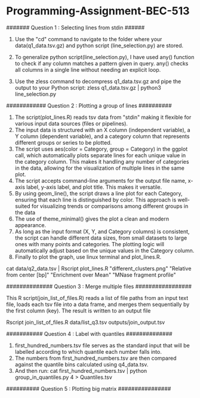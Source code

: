# Programming-Assignment-BEC-513
####### Question 1 : Selecting lines from stdin ######

1. Use the "cd" command to navigate to the folder where your data(q1_data.tsv.gz) and python script (line_selection.py) 
   are stored.

2. To generalize python script(line_selection.py), I have used any() function to check if any column matches a pattern 
   given in query. any() checks all columns in a single line without needing an explicit loop.

3. Use the zless command to decompress q1_data.tsv.gz and pipe the output to your Python script: zless q1_data.tsv.gz | 
   python3 line_selection.py
   
############ Question 2 : Plotting a group of lines ##########

1. The script(plot_lines.R) reads tsv data from "stdin" making it flexible for various input data sources (files or 
   pipelines).
2. The input data is structured with an X column (independent variable), a Y column (dependent variable), and a category 
   column that represents different groups or series to be plotted.
3. The script uses aes(color = Category, group = Category) in the ggplot call, which automatically plots separate lines 
    for each unique value in the category column. This makes it handling any number of categories in the data, allowing 
    for the visualization of multiple lines in the same plot.
4. The script accepts command-line arguments for the output file name, x-axis label, y-axis label, and plot title. This 
   makes it versatile.
5. By using geom_line(), the script draws a line plot for each Category, ensuring that each line is distinguished by 
   color. This approach is well-suited for visualizing trends or comparisons among different groups in the data
6. The use of theme_minimal() gives the plot a clean and modern appearance.
7. As long as the input format (X, Y, and Category columns) is consistent, the script can handle different data sizes, 
   from small datasets to large ones with many points and categories. The plotting logic will automatically adjust based 
   on the unique values in the Category column.
8. Finally to plot the graph, use linux terminal and plot_lines.R.
   
cat data/q2_data.tsv | Rscript plot_lines.R "different_clusters.png" "Relative from center [bp]" "Enrichment over Mean" "MNase fragment profile"


############## Question 3  : Merge multiple files #################

This R script(join_list_of_files.R) reads a list of file paths from an input text file, loads each tsv file into a data frame, and merges them sequentially by the first column (key). The result is written to an output file

Rscript join_list_of_files.R data/list_q3.tsv outputs/join_output.tsv

###########  Question 4 : Label with quantiles ##############
1. first_hundred_numbers.tsv file serves as the standard input that will be labelled according to which quantile each 
   number falls into.
2. The numbers from first_hundred_numbers.tsv are then compared against the quantile bins calculated using q4_data.tsv.
3. And then run: cat first_hundred_numbers.tsv | python group_in_quantiles.py 4 > Quantiles.tsv

########## Question 5 : Plotting big matrix ################

